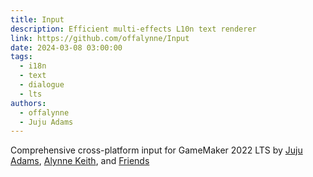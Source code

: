 ```yaml
---
title: Input
description: Efficient multi-effects L10n text renderer
link: https://github.com/offalynne/Input
date: 2024-03-08 03:00:00
tags:
  - i18n
  - text
  - dialogue
  - lts
authors:
  - offalynne
  - Juju Adams
---
```


Comprehensive cross-platform input for GameMaker 2022 LTS by <a href="https://www.jujuadams.com/" target="_blank">Juju Adams</a>, <a href="https://offalynne.neocities.org/">Alynne Keith</a>, and <a href="https://offalynne.github.io/Input/#/6.0/Credits">Friends</a>
